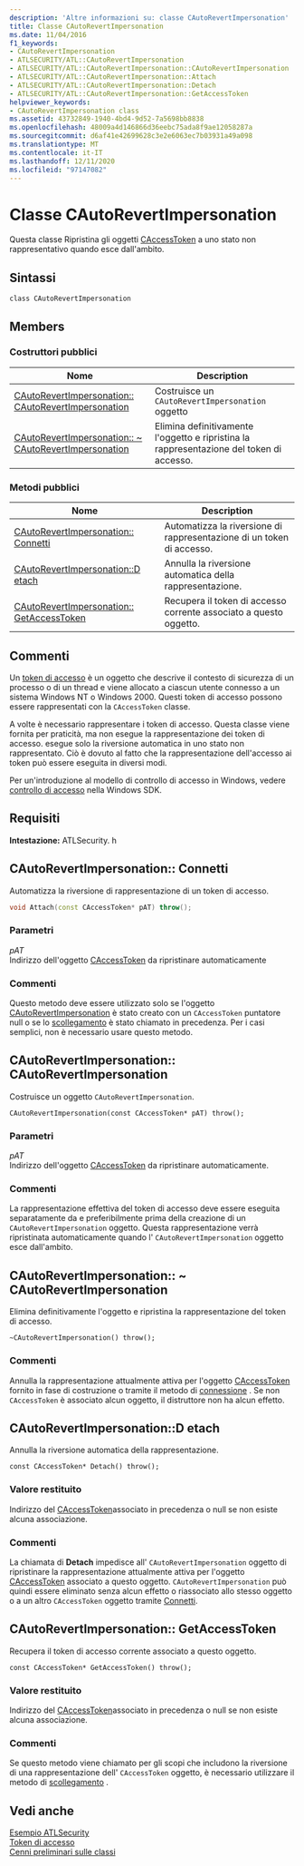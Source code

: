 ```yaml
---
description: 'Altre informazioni su: classe CAutoRevertImpersonation'
title: Classe CAutoRevertImpersonation
ms.date: 11/04/2016
f1_keywords:
- CAutoRevertImpersonation
- ATLSECURITY/ATL::CAutoRevertImpersonation
- ATLSECURITY/ATL::CAutoRevertImpersonation::CAutoRevertImpersonation
- ATLSECURITY/ATL::CAutoRevertImpersonation::Attach
- ATLSECURITY/ATL::CAutoRevertImpersonation::Detach
- ATLSECURITY/ATL::CAutoRevertImpersonation::GetAccessToken
helpviewer_keywords:
- CAutoRevertImpersonation class
ms.assetid: 43732849-1940-4bd4-9d52-7a5698bb8838
ms.openlocfilehash: 48009a4d146866d36eebc75ada8f9ae12058287a
ms.sourcegitcommit: d6af41e42699628c3e2e6063ec7b03931a49a098
ms.translationtype: MT
ms.contentlocale: it-IT
ms.lasthandoff: 12/11/2020
ms.locfileid: "97147082"
---
```

# <a name="cautorevertimpersonation-class"></a>Classe CAutoRevertImpersonation

Questa classe Ripristina gli oggetti [CAccessToken](../../atl/reference/caccesstoken-class.md) a uno stato non rappresentativo quando esce dall'ambito.

## <a name="syntax"></a>Sintassi

```
class CAutoRevertImpersonation
```

## <a name="members"></a>Members

### <a name="public-constructors"></a>Costruttori pubblici

|Nome|Description|
|----------|-----------------|
|[CAutoRevertImpersonation:: CAutoRevertImpersonation](#cautorevertimpersonation)|Costruisce un `CAutoRevertImpersonation` oggetto|
|[CAutoRevertImpersonation:: ~ CAutoRevertImpersonation](#dtor)|Elimina definitivamente l'oggetto e ripristina la rappresentazione del token di accesso.|

### <a name="public-methods"></a>Metodi pubblici

|Nome|Description|
|----------|-----------------|
|[CAutoRevertImpersonation:: Connetti](#attach)|Automatizza la riversione di rappresentazione di un token di accesso.|
|[CAutoRevertImpersonation::D etach](#detach)|Annulla la riversione automatica della rappresentazione.|
|[CAutoRevertImpersonation:: GetAccessToken](#getaccesstoken)|Recupera il token di accesso corrente associato a questo oggetto.|

## <a name="remarks"></a>Commenti

Un [token di accesso](/windows/win32/SecAuthZ/access-tokens) è un oggetto che descrive il contesto di sicurezza di un processo o di un thread e viene allocato a ciascun utente connesso a un sistema Windows NT o Windows 2000. Questi token di accesso possono essere rappresentati con la `CAccessToken` classe.

A volte è necessario rappresentare i token di accesso. Questa classe viene fornita per praticità, ma non esegue la rappresentazione dei token di accesso. esegue solo la riversione automatica in uno stato non rappresentato. Ciò è dovuto al fatto che la rappresentazione dell'accesso ai token può essere eseguita in diversi modi.

Per un'introduzione al modello di controllo di accesso in Windows, vedere [controllo di accesso](/windows/win32/SecAuthZ/access-control) nella Windows SDK.

## <a name="requirements"></a>Requisiti

**Intestazione:** ATLSecurity. h

## <a name="cautorevertimpersonationattach"></a><a name="attach"></a> CAutoRevertImpersonation:: Connetti

Automatizza la riversione di rappresentazione di un token di accesso.

```cpp
void Attach(const CAccessToken* pAT) throw();
```

### <a name="parameters"></a>Parametri

*pAT*<br/>
Indirizzo dell'oggetto [CAccessToken](../../atl/reference/caccesstoken-class.md) da ripristinare automaticamente

### <a name="remarks"></a>Commenti

Questo metodo deve essere utilizzato solo se l'oggetto [CAutoRevertImpersonation](../../atl/reference/cautorevertimpersonation-class.md) è stato creato con un `CAccessToken` puntatore null o se lo [scollegamento](#detach) è stato chiamato in precedenza. Per i casi semplici, non è necessario usare questo metodo.

## <a name="cautorevertimpersonationcautorevertimpersonation"></a><a name="cautorevertimpersonation"></a> CAutoRevertImpersonation:: CAutoRevertImpersonation

Costruisce un oggetto `CAutoRevertImpersonation`.

```
CAutoRevertImpersonation(const CAccessToken* pAT) throw();
```

### <a name="parameters"></a>Parametri

*pAT*<br/>
Indirizzo dell'oggetto [CAccessToken](../../atl/reference/caccesstoken-class.md) da ripristinare automaticamente.

### <a name="remarks"></a>Commenti

La rappresentazione effettiva del token di accesso deve essere eseguita separatamente da e preferibilmente prima della creazione di un `CAutoRevertImpersonation` oggetto. Questa rappresentazione verrà ripristinata automaticamente quando l' `CAutoRevertImpersonation` oggetto esce dall'ambito.

## <a name="cautorevertimpersonationcautorevertimpersonation"></a><a name="dtor"></a> CAutoRevertImpersonation:: ~ CAutoRevertImpersonation

Elimina definitivamente l'oggetto e ripristina la rappresentazione del token di accesso.

```
~CAutoRevertImpersonation() throw();
```

### <a name="remarks"></a>Commenti

Annulla la rappresentazione attualmente attiva per l'oggetto [CAccessToken](../../atl/reference/caccesstoken-class.md) fornito in fase di costruzione o tramite il metodo di [connessione](#attach) . Se non `CAccessToken` è associato alcun oggetto, il distruttore non ha alcun effetto.

## <a name="cautorevertimpersonationdetach"></a><a name="detach"></a> CAutoRevertImpersonation::D etach

Annulla la riversione automatica della rappresentazione.

```
const CAccessToken* Detach() throw();
```

### <a name="return-value"></a>Valore restituito

Indirizzo del [CAccessToken](../../atl/reference/caccesstoken-class.md)associato in precedenza o null se non esiste alcuna associazione.

### <a name="remarks"></a>Commenti

La chiamata di **Detach** impedisce all' `CAutoRevertImpersonation` oggetto di ripristinare la rappresentazione attualmente attiva per l'oggetto [CAccessToken](../../atl/reference/caccesstoken-class.md) associato a questo oggetto. `CAutoRevertImpersonation` può quindi essere eliminato senza alcun effetto o riassociato allo stesso oggetto o a un altro `CAccessToken` oggetto tramite [Connetti](#attach).

## <a name="cautorevertimpersonationgetaccesstoken"></a><a name="getaccesstoken"></a> CAutoRevertImpersonation:: GetAccessToken

Recupera il token di accesso corrente associato a questo oggetto.

```
const CAccessToken* GetAccessToken() throw();
```

### <a name="return-value"></a>Valore restituito

Indirizzo del [CAccessToken](../../atl/reference/caccesstoken-class.md)associato in precedenza o null se non esiste alcuna associazione.

### <a name="remarks"></a>Commenti

Se questo metodo viene chiamato per gli scopi che includono la riversione di una rappresentazione dell' `CAccessToken` oggetto, è necessario utilizzare il metodo di [scollegamento](#detach) .

## <a name="see-also"></a>Vedi anche

[Esempio ATLSecurity](../../overview/visual-cpp-samples.md)<br/>
[Token di accesso](/windows/win32/SecAuthZ/access-tokens)<br/>
[Cenni preliminari sulle classi](../../atl/atl-class-overview.md)
